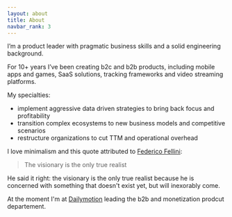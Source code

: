 ```yaml
---
layout: about
title: About
navbar_rank: 3
---
```

I’m a product leader with pragmatic business skills and a solid engineering background.

For 10+ years I’ve been creating b2c and b2b products, including mobile apps and games, SaaS solutions, tracking frameworks and video streaming platforms.

My specialties:
- implement aggressive data driven strategies to bring back focus and profitability
- transition complex ecosystems to new business models and competitive scenarios
- restructure organizations to cut TTM and operational overhead


I love minimalism and this quote attributed to [Federico Fellini](https://en.wikipedia.org/wiki/Federico_Fellini):

> The visionary is the only true realist

He said it right: the visionary is the only true realist because he is concerned with something that doesn't exist yet, but will inexorably come.

At the moment I'm at [Dailymotion](https://www.dailymotion.com) leading the b2b and monetization prodcut departement.

